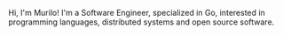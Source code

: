 Hi, I'm Murilo! I'm a Software Engineer, specialized in Go, interested in<br>
programming languages, distributed systems and open source software.
